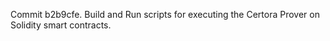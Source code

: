 Commit b2b9cfe.                    Build and Run scripts for executing the Certora Prover on Solidity smart contracts.